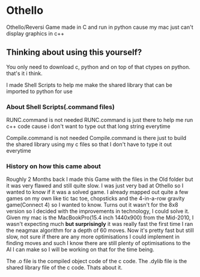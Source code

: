 # Othello
Othello/Reversi Game made in C and run in python cause my mac just can't display graphics in c++

## Thinking about using this yourself?
You only need to download c, python 
and on top of that ctypes on python.
that's it i think.

I made Shell Scripts to help me make the shared library that can be imported to python for use

### About Shell Scripts(.command files)
RUNC.command is not needed
RUNC.command is just there to help me run c++ code cause i don't want to type out that long string everytime

Compile.command is not needed
Compile.command is there just to build the shared library using my c files so that I don't have to type it out everytime

### History on how this came about
Roughly 2 Months back I made this Game with the files in the Old folder but it was very flawed and still quite slow.
I was just very bad at Othello so I wanted to know if it was a solved game.
I already mapped out quite a few games on my own like tic tac toe, chopsticks and the 4-in-a-row gravity game(Connect 4) so I wanted to know.
Turns out it wasn't for the 8x8 version so I decided with the improvements in technology, I could solve it.
Given my mac is the MacBookPro(15.4 inch 1440x900) from the Mid-2010, I wasn't expecting much 
**but surprisingly** it was really fast the first time I ran the neagmax algorithm for a depth of 60 moves.
Now it's pretty fast but still slow, not sure if there are any more optimisations I could implement in finding moves and such
I know there are still plenty of optimisations to the AI I can make so I will be working on that for the time being.

The .o file is the compiled object code of the c code.
The .dylib file is the shared library file of the c code.
Thats about it.
